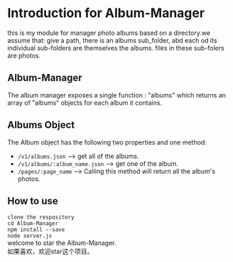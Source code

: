 # Introduction for Album-Manager
this is my module for manager photo albums based on a directory.we assume that: 
give a path, there is an albums sub_folder, abd each od its individual sub-folders are themselves the albums. files in these sub-folers are photos.
## Album-Manager 
The album manager exposes a single function : "albums" which returns an array of "albums" objects for each album it contains.
## Albums Object
The Album object has the following two properties  and one method:
* `/v1/albums.json` --> get all of the albums.
* `/v1/albums/:album_name.json` --> get one of the album.
* `/pages/:page_name` --> Calling this method will return all the album's photos.
## How to use
`clone the respository`    	
`cd Album-Manager`   
`npm install --save`  
`node server.js`  
welcome to star the Album-Manager.  
如果喜欢，欢迎star这个项目。
